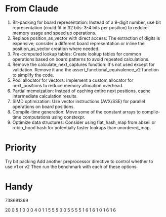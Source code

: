 # From Claude

1. Bit-packing for board representation: Instead of a 9-digit number, use bit representation (could fit in 32 bits: 3-4 bits per position) to reduce memory usage and speed up operations.
2. Replace position_as_vector with direct access: The extraction of digits is expensive; consider a different board representation or inline the position_as_vector creation where needed.
3. Pre-computed lookup tables: Create lookup tables for common operations based on board patterns to avoid repeated calculations.
4. Remove the calculate_next_captures function: It's not used except for validation. Remove it and the assert_functional_equivalence_v2 function to simplify the code.
5. Pool allocator for vectors: Implement a custom allocator for next_positions to reduce memory allocation overhead.
6. Partial memoization: Instead of caching entire next positions, cache intermediate calculation results.
7. SIMD optimization: Use vector instructions (AVX/SSE) for parallel operations on board positions.
8. Compile-time generation: Move some of the constant arrays to compile-time computations using constexpr.
9. Optimize data structures: Consider using flat_hash_map from abseil or robin_hood hash for potentially faster lookups than unordered_map.

# Priority

Try bit packing
Add another preprocessor directive to control whether to use v1 or v2
Then run the benchmark with each of these options

# Handy

738691369

20 0 5 1 0 0 0 4 0 1
1 5 5 5 0 0 5 5 5 5
1 6 1 6 1 0 1 6 1 6
